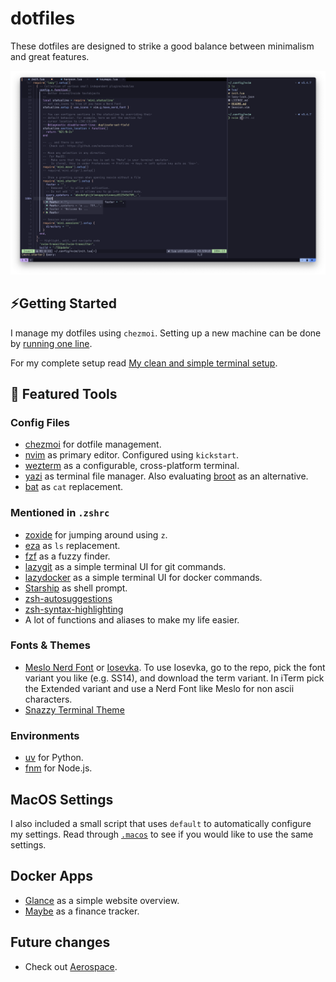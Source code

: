# dotfiles

These dotfiles are designed to strike a good balance between minimalism and great features. 

![preview](./imgs/full-setup.png)

## ⚡Getting Started

I manage my dotfiles using `chezmoi`. Setting up a new machine can be done by [running one line](https://www.chezmoi.io/quick-start/#set-up-a-new-machine-with-a-single-command).

For my complete setup read [My clean and simple terminal setup](https://ratoru.com/blog/terminal).

## 🔨 Featured Tools

### Config Files

- [chezmoi](https://www.chezmoi.io/) for dotfile management.
- [nvim](./dot_config/nvim/) as primary editor. Configured using `kickstart`.
- [wezterm](./dot_config/wezterm/) as a configurable, cross-platform terminal.
- [yazi](https://yazi-rs.github.io/) as terminal file manager. Also evaluating [broot](https://github.com/Canop/broot) as an alternative.
- [bat](https://github.com/sharkdp/bat) as `cat` replacement.

### Mentioned in `.zshrc`

- [zoxide](https://github.com/ajeetdsouza/zoxide) for jumping around using `z`.
- [eza](https://github.com/eza-community/eza) as `ls` replacement.
- [fzf](https://github.com/junegunn/fzf) as a fuzzy finder.
- [lazygit](https://github.com/jesseduffield/lazygit) as a simple terminal UI for git commands.
- [lazydocker](https://github.com/jesseduffield/lazydocker) as a simple terminal UI for docker commands.
- [Starship](https://starship.rs/) as shell prompt.
- [zsh-autosuggestions](https://github.com/zsh-users/zsh-autosuggestions)
- [zsh-syntax-highlighting](https://github.com/zsh-users/zsh-syntax-highlighting)
- A lot of functions and aliases to make my life easier.

### Fonts & Themes

- [Meslo Nerd Font](https://github.com/romkatv/powerlevel10k/blob/master/font.md) or [Iosevka](https://github.com/be5invis/Iosevka/tree/v30.3.3). To use Iosevka, go to the repo, pick the font variant you like (e.g. SS14), and download the term variant. In iTerm pick the Extended variant and use a Nerd Font like Meslo for non ascii characters.
- [Snazzy Terminal Theme](https://github.com/sindresorhus/iterm2-snazzy)

### Environments

- [uv](https://github.com/astral-sh/uv) for Python.
- [fnm](https://github.com/Schniz/fnm) for Node.js.

## MacOS Settings

I also included a small script that uses `default` to automatically configure my settings.
Read through [`.macos`](./executable_dot_macos) to see if you would like to use the same settings.

## Docker Apps

- [Glance](https://github.com/glanceapp/glance) as a simple website overview.
- [Maybe](https://github.com/maybe-finance/maybe) as a finance tracker.

## Future changes

- Check out [Aerospace](https://github.com/nikitabobko/AeroSpace?tab=readme-ov-file).

